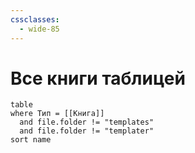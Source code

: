 ```yaml
---
cssclasses:
  - wide-85
---
```

# Все книги таблицей
```dataview
table
where Тип = [[Книга]]
  and file.folder != "templates"
  and file.folder != "templater"
sort name
```
